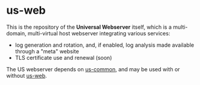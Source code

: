 # us-web
This is the repository of the **Universal Webserver** itself, which is a multi-domain, multi-virtual host webserver integrating various services:
 * log generation and rotation, and, if enabled, log analysis made available through a "meta" website
 * TLS certificate use and renewal (soon)
 
The US webserver depends on [us-common](https://github.com/Olivier-Boudeville/us-common/), and may be used with or without [us-web](https://github.com/Olivier-Boudeville/us-web/).
